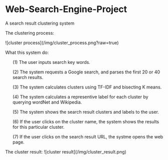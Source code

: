# Web-Search-Engine-Project
A search result clustering system
<p>
The clustering process:
<p>
![cluster process](/img/cluster_process.png?raw=true)

<p>
What this system do:
<ol>(1) The user inputs search key words.</ol>
<ol>(2) The system requests a Google search, and parses the first 20 or 40 search results.</ol>
<ol>(3) The system calculates clusters using TF-IDF and bisecting K means.</ol>
<ol>(4) The system calculates a representive label for each cluster by querying wordNet and Wikipedia.</ol>
<ol>(5) The system shows the search result clusters and labels to the user.</ol>
<ol>(6) If the user clicks on the cluster name, the system shows the results for this particular cluster.</ol>
<ol>(7) If the user clicks on the search result URL, the systme opens the web page.</ol>
<p>
<p>
The cluster result:
![cluster result](/img/cluster_result.png)
